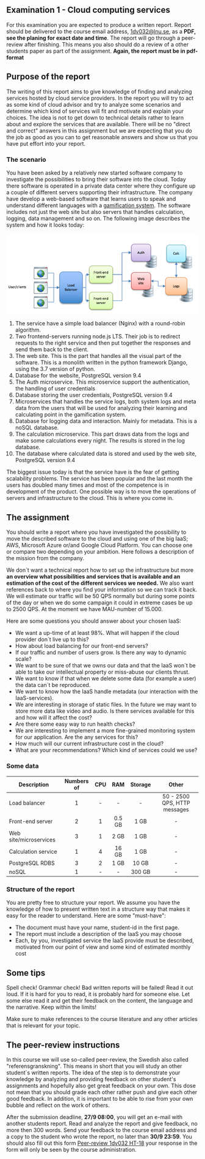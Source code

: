 ## Examination 1 - Cloud computing services

For this examination you are expected to produce a written report. Report should be delivered to the course email address, 1dv032@lnu.se, as a **PDF, see the planing for exact date and time**.
The report will go through a peer-review after finishing. This means you also should do a review of a other students paper as part of the assignment. **Again, the report must be in pdf-format**

## Purpose of the report
The writing of this report aims to give knowledge of finding and analyzing services hosted by cloud service providers. In the report you will try to act as some kind of cloud advisor and try to analyze some scenarios and determine which kind of services will fit and motivate and explain your choices. The idea is not to get down to technical details rather to learn about and explore the services that are available. There will be no "direct and correct" answers in this assignment but we are expecting that you do the job as good as you can to get reasonable answers and show us that you have put effort into your report.

### The scenario
You have been asked by a relatively new started software company to investigate the possibilities to bring their software into the cloud. Today there software is operated in a private data center where they configure up a couple of different servers supporting their infrastructure. The company have develop a web-based software that learns users to speak and understand different languages with a [gamification system](https://en.wikipedia.org/wiki/Gamification). The software includes not just the web site but also servers that handles calculation, logging, data management and so on. The following image describes the system and how it looks today:

![Image over the application](https://github.com/1dv032/syllabus/raw/master/examination/part_1/app_image.png)

1. The service have a simple load balancer (Nginx) with a round-robin algorithm.
2. Two frontend-servers running node.js LTS. Their job is to redirect requests to the right service and then put together the responses and send them back to the client.
3. The web site. This is the part that handles all the visual part of the software. This is a monolith written in the python framework Django, using the 3.7 version of python.
4. Database for the website, PostgreSQL version 9.4
5. The Auth microservice. This microservice support the authentication, the handling of user credentials
6. Database storing the user credentials, PostgreSQL version 9.4
7. Microservices that handles the service logs, both system logs and meta data from the users that will be used for analyzing their learning and calculating point in the gamification system.
8. Database for logging data and interaction. Mainly for metadata. This is a noSQL database. 
9. The calculation microservice. This part draws data from the logs and make some calculations every night. The results is stored in the log database.
10. The database where calculated data is stored and used by the web site, PostgreSQL version 9.4

The biggest issue today is that the service have is the fear of getting scalability problems. The service has been popular and the last month the users has doubled many times and most of the competence is in development of the product. One possible way is to move the operations of servers and infrastructure to the cloud. This is where you come in.

## The assignment
You should write a report where you have investigated the possibility to move the described software to the cloud and using one of the big IaaS; AWS, Microsoft Azure or/and Google Cloud Platform. You can choose one or compare two depending on your ambition. Here follows a description of the mission from the company.

We don´t want a technical report how to set up the infrastructure but more **an overview what possibilities and services that is available and an estimation of the cost of the different services we needed.** We also want references back to where you find your information so we can track it back. 
We will estimate our traffic will be 50 QPS normally but during some points of the day or when we do some campaign it could in extreme cases be up to 2500 QPS. At the moment we have MAU-number of 15.000. 

Here are some questions you should answer about your chosen IaaS:

* We want a up-time of at least 98%. What will happen if the cloud provider don´t live up to this?
* How about load balancing for our front-end servers?
* If our traffic and number of users grow. Is there any way to dynamic scale?
* We want to be sure of that we owns our data and that the IaaS won´t be able to take our intellectual property or miss-abuse our clients thrust.
* We want to know if that when we delete some data (for example a user) the data can´t be reproduced. 
* We want to know how the IaaS handle metadata (our interaction with the IaaS-services).
* We are interesting in storage of static files. In the future we may want to store more data like video and audio. Is there services available for this and how will it affect the cost?
* Are there some easy way to run health checks?
* We are interesting to implement a more fine-grained monitoring system for our application. Are the any services for this?
* How much will our current infrastructure cost in the cloud?
* What are your recommendations? Which kind of services could we use?

### Some data
| Description | Numbers of| CPU  | RAM  | Storage  | Other  |
| ------------- |:-------------:|:-----:|:-----:|:-----:|:-----:|
| Load balancer | 1 | - | - | - | 50 - 2500 QPS, HTTP messages|
| Front-end server | 2 | 1 | 0.5 GB | 1 GB | - |
| Web site/microservices | 3 | 1 | 2 GB | 1 GB | - |
| Calculation service | 1 | 4 | 16 GB | 1 GB | - |
| PostgreSQL RDBS | 3 | 2 | 1 GB | 10 GB | - |
| noSQL | 1 | - | - | 300 GB | - |

### Structure of the report

You are pretty free to structure your report. We assume you have the knowledge of how to present written text in a structure way that makes it easy for the reader to understand. Here are some "must-have":

* The document must have your name, student-id in the first page.
* The report must include a description of the IaaS you may choose
* Each, by you, investigated service the IaaS provide must be described, motivated from our point of view and some kind of estimated monthly cost


## Some tips
Spell check! Grammar check! Bad written reports will be failed!
Read it out loud. If it is hard for you to read, it is probably hard for someone else.
Let some else read it and get their feedback on the content, the language and the narrative.
Keep within the limits!

Make sure to make references to the course literature and any other articles that is relevant for your topic.

## The peer-review instructions
In this course we will use so-called peer-review, the Swedish also called "referensgranskning". This means in short that you will study an other student´s written reports. The idea of the step is to demonstrate your knowledge by analyzing and providing feedback on other student's assignments and hopefully also get great feedback on your own. This dose not mean that you should grade each other rather push and give each other good feedback. In addition, it is important to be able to rise from your own bubble and reflect on the work of others.

After the submission deadline, **27/9 08:00**, you will get an e-mail with another students report.
Read and analyze the report and give feedback, no more then 300 words.
Send your feedback to the course email address and a copy to the student who wrote the report, no later than **30/9 23:59**.
You should also fill out this form [Peer-review 1dv032 HT-18](https://docs.google.com/forms/d/e/1FAIpQLSekqenEYWPCzXoq2N2kLyI_26rpN7iBI0KgkKm5ngxM6YsU6w/formResponse) your response in the form will only be seen by the course administration.

